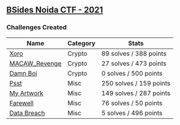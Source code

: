## [BSides Noida CTF - 2021](https://ctftime.org/event/1397)

### Challenges Created

| Name | Category | Stats |
| ---- | -------- | ----- |
| [Xoro](crypto/xoro) | Crypto | 89 solves / 388 points
| [MACAW_Revenge](crypto/MACAW_Revenge) | Crypto | 27 solves / 473 points
| [Damn Boi](crypto/Damn_Boi) | Crypto | 0 solves / 500 points
| [Psst](misc/psst) | Misc | 250 solves / 159 points
| [My Artwork](misc/my_artwork) | Misc | 149 solves / 287 points
| [Farewell](misc/farewell) | Misc | 76 solves / 50 points
| [Data Breach](OSINT/data_breach) | Misc | 5 solves / 496 points
